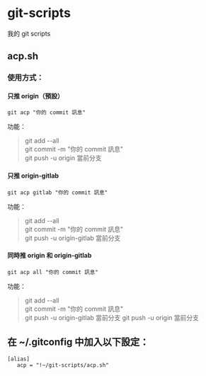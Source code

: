 # git-scripts
我的 git scripts

## acp.sh

### 使用方式：

#### 只推 origin（預設）

```shell
git acp "你的 commit 訊息"
```

功能：

> git add --all  
> git commit -m "你的 commit 訊息"  
> git push -u origin 當前分支  

#### 只推 origin-gitlab

```shell
git acp gitlab "你的 commit 訊息"
```

功能：

> git add --all  
> git commit -m "你的 commit 訊息"  
> git push -u origin-gitlab 當前分支  

#### 同時推 origin 和 origin-gitlab

```shell
git acp all "你的 commit 訊息"
```

功能：

> git add --all  
> git commit -m "你的 commit 訊息"  
> git push -u origin-gitlab 當前分支 
> git push -u origin 當前分支

## 在 ~/.gitconfig 中加入以下設定：

```shell
[alias]
   acp = "!~/git-scripts/acp.sh"
```